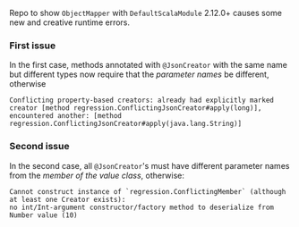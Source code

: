Repo to show `ObjectMapper` with `DefaultScalaModule` 2.12.0+ causes some new and creative runtime errors.

### First issue

In the first case, methods annotated with `@JsonCreator` with the same name but different types now require that the _parameter names_ be different, otherwise 

    Conflicting property-based creators: already had explicitly marked creator [method regression.ConflictingJsonCreator#apply(long)],
    encountered another: [method regression.ConflictingJsonCreator#apply(java.lang.String)]

### Second issue

In the second case, all `@JsonCreator`'s must have different parameter names from the _member of the value class_, otherwise:

    Cannot construct instance of `regression.ConflictingMember` (although at least one Creator exists):
    no int/Int-argument constructor/factory method to deserialize from Number value (10)
